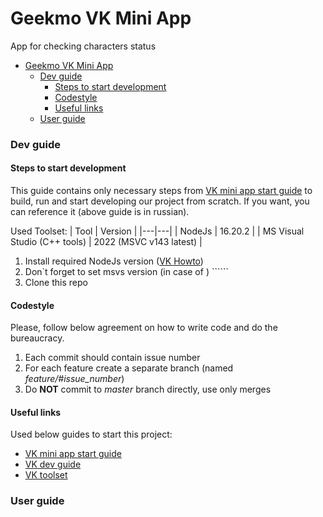 # Geekmo VK Mini App

App for checking characters status

- [Geekmo VK Mini App](#geekmo-vk-mini-app)
    - [Dev guide](#dev-guide)
      - [Steps to start development](#steps-to-start-development)
      - [Codestyle](#codestyle)
      - [Useful links](#useful-links)
    - [User guide](#user-guide)

### Dev guide

#### Steps to start development

This guide contains only necessary steps from [VK mini app start guide](https://dev.vk.com/ru/mini-apps/getting-started) to build, run and start developing our project from scratch. If you want, you can reference it (above guide is in russian).

Used Toolset:
| Tool | Version |
|---|---|
| NodeJs  | 16.20.2 |
| MS Visual Studio (C++ tools) | 2022 (MSVC v143 latest) | 

1. Install required NodeJs version
([VK Howto](https://dev.vk.com/ru/mini-apps/software-installation))
2. Don`t forget to set msvs version (in case of ) ``````
3. Clone this repo

#### Codestyle

Please, follow below agreement on how to write code and do the bureaucracy.

1. Each commit should contain issue number
2. For each feature create a separate branch (named *feature/#issue_number*)
3. Do **NOT** commit to *master* branch directly, use only merges

#### Useful links

Used below guides to start this project:
- [VK mini app start guide](https://dev.vk.com/ru/mini-apps/getting-started)
- [VK dev guide](https://vk.com/dev)
- [VK toolset](https://dev.vk.com/ru/mini-apps/software-installation)

### User guide


